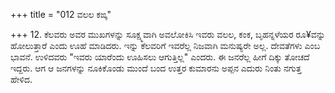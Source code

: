 +++
title = "012 ವಲಲ ಕಙ್ಕ"

+++
12.  ಕೆಲವರು ಅವರ ಮುಖಗಳನ್ನು ಸೂಕ್ಷ್ಮವಾಗಿ ಅವಲೋಕಿಸಿ ಇವರು ವಲಲ, ಕಂಕ, ಬೃಹನ್ನಳೆಯರ ರೂ¥ವನ್ನು  ಹೋಲುತ್ತಾರೆ ಎಂದು ಊಹೆ ಮಾಡಿದರು. ಇನ್ನು ಕೆಲವರಿಗೆ ಇವರೆಲ್ಲ ನಿಜವಾಗಿ ಮನುಷ್ಯರೇ ಅಲ್ಲ. ದೇವತೆಗಳು ಎಂಬ ಭಾವನೆ. ಉಳಿದವರು "ಇವರು ಯಾರೆಂದು ಊಹಿಸಲು ಆಗುತ್ತಿಲ್ಲ" ಎಂದರು. ಈ ಜನರೆಲ್ಲ ಹೀಗೆ ದಿಕ್ಕು ತೋಚದೆ ಇದ್ದರು. ಆಗ ಆ ಜನಗಳನ್ನು ನೂಕಿಕೊಂಡು ಮುಂದೆ ಬಂದ ಉತ್ತರ ಕುಮಾರನು ಅಪ್ಪನ ಎದುರು ನಿಂತು ನಗುತ್ತ ಹೇಳಿದ.
